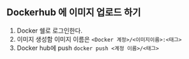 ## Dockerhub 에 이미지 업로드 하기

1. Docker 쉘로 로그인한다.
2. 이미지 생성함 이미지 이름은 `<Docker 계정>/<이미지이름>:<태그>`
3. Docker hub에 push `docker push <계정 이름>/<태그>`